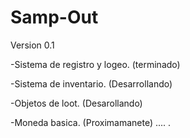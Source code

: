 # Samp-Out
Version 0.1

-Sistema de registro y logeo. (terminado)

-Sistema de inventario. (Desarrollando)

-Objetos de loot. (Desarollando)

-Moneda basica. (Proximamanete)
....
.
